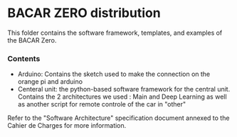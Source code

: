 # BACAR ZERO distribution #

This folder contains the software framework, templates, and examples of the BACAR Zero.

### Contents

* Arduino: Contains the sketch used to make the connection on the orange pi and arduino
* Centeral unit: the python-based software framework for the central unit. 
Contains the 2 architectures we used : Main and Deep Learning as well as another script for remote controle of the car in "other" 

Refer to the "Software Architecture" specification document annexed to the Cahier de Charges for more information.
